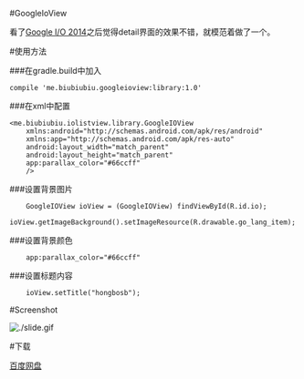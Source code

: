 #GoogleIoView

看了[Google I/O 2014](https://play.google.com/store/apps/details?id=com.google.samples.apps.iosched&hl=zh-CN)之后觉得detail界面的效果不错，就模范着做了一个。

#使用方法

###在gradle.build中加入

    compile 'me.biubiubiu.googleioview:library:1.0'

###在xml中配置

    <me.biubiubiu.iolistview.library.GoogleIOView
        xmlns:android="http://schemas.android.com/apk/res/android"
        xmlns:app="http://schemas.android.com/apk/res-auto"
        android:layout_width="match_parent"
        android:layout_height="match_parent"
        app:parallax_color="#66ccff"
        />
        
###设置背景图片

        GoogleIOView ioView = (GoogleIOView) findViewById(R.id.io);
        ioView.getImageBackground().setImageResource(R.drawable.go_lang_item);
        
###设置背景颜色

        app:parallax_color="#66ccff"

###设置标题内容

        ioView.setTitle("hongbosb");


#Screenshot

![./slide.gif](http://ww1.sinaimg.cn/large/3f6e95acgw1ehqimoxjgsg20fm0i5b29.gif)

#下载

[百度网盘](http://pan.baidu.com/s/14GRls)
